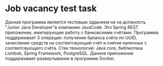 # Job vacancy test task

Данная программа является тестовым заданием на на должнлсть "Junior Java Developer"в компанию JavaCode. Это Spring REST приложение, имитирующее работу с банковскими счётами. Программа поддерживает 3 операции: получение баланса счёта по UUID, зачисление средств на соответсвующий счёт и снятие наличных с соответсвующего счёта.
Стек технологий: Java core, библиотека Lombok, Spring Framework, PostgreSQL. Данное приложение поддерживает развертывание в программе Docker.
